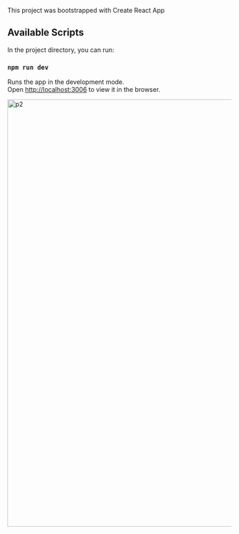 This project was bootstrapped with Create React App

## Available Scripts

In the project directory, you can run:

### `npm run dev`

Runs the app in the development mode.<br>
Open [http://localhost:3006](http://localhost:3006) to view it in the browser.

<img width="960" alt="p2" src="https://user-images.githubusercontent.com/52202834/91636049-3d332500-ea1b-11ea-893c-01008a1ff2c9.png">
